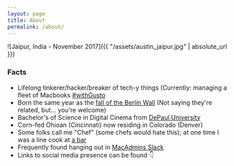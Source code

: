 ```yaml
---
layout: page
title: About
permalink: /about/
---
```


![Jaipur, India - November 2017]({{ "/assets/austin_jaipur.jpg" | absolute_url }})

### Facts

- Lifelong tinkerer/hacker/breaker of tech-y things (Currently: managing a fleet of Macbooks [#withGusto](https://gusto.com)
- Born the same year as the [fall of the Berlin Wall](http://lmgtfy.com/?q=What+year+did+the+Berlin+Wall+fall%3F) (Not saying they're related, but... you're welcome)
- Bachelor's of Science in Digital Cinema from [DePaul University](https://depaul.edu)
- Corn-fed Ohioan (Cincinnati) now residing in Colorado (Denver)
- Some folks call me "Chef" (some chefs would hate this); at one time I was a line cook at [a bar](http://darkhorsebar.com)
- Frequently found hanging out in [MacAdmins Slack](https://macadmins.herokuapp.com)
- Links to social media presence can be found :point_down:

